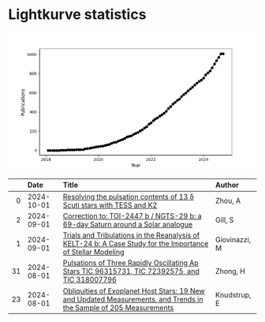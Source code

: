 
<h1>Lightkurve statistics</h1>
  
![publications](lightkurve-publications.png)  
  
|    | Date       | Title                                                                                                                                                                                | Author        |
|---:|:-----------|:-------------------------------------------------------------------------------------------------------------------------------------------------------------------------------------|:--------------|
|  0 | 2024-10-01 | [Resolving the pulsation contents of 13 δ Scuti stars with TESS and K2](https://ui.adsabs.harvard.edu/abs/2024NewA..11102235Z/abstract)                                              | Zhou, A       |
|  2 | 2024-09-01 | [Correction to: TOI-2447 b / NGTS-29 b: a 69-day Saturn around a Solar analogue](https://ui.adsabs.harvard.edu/abs/2024MNRAS.533..109G/abstract)                                     | Gill, S       |
|  1 | 2024-09-01 | [Trials and Tribulations in the Reanalysis of KELT-24 b: A Case Study for the Importance of Stellar Modeling](https://ui.adsabs.harvard.edu/abs/2024AJ....168..118G/abstract)        | Giovinazzi, M |
| 31 | 2024-08-01 | [Pulsations of Three Rapidly Oscillating Ap Stars TIC 96315731, TIC 72392575, and TIC 318007796](https://ui.adsabs.harvard.edu/abs/2024RAA....24h5014Z/abstract)                     | Zhong, H      |
| 23 | 2024-08-01 | [Obliquities of Exoplanet Host Stars: 19 New and Updated Measurements, and Trends in the Sample of 205 Measurements](https://ui.adsabs.harvard.edu/abs/2024arXiv240809793K/abstract) | Knudstrup, E  |
